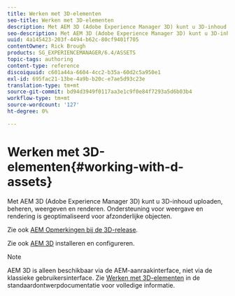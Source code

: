 ```yaml
---
title: Werken met 3D-elementen
seo-title: Werken met 3D-elementen
description: Met AEM 3D (Adobe Experience Manager 3D) kunt u 3D-inhoud uploaden, beheren, weergeven en renderen. Ondersteuning voor weergave en rendering is geoptimaliseerd voor afzonderlijke objecten.
seo-description: Met AEM 3D (Adobe Experience Manager 3D) kunt u 3D-inhoud uploaden, beheren, weergeven en renderen. Ondersteuning voor weergave en rendering is geoptimaliseerd voor afzonderlijke objecten.
uuid: 4a145423-203f-4494-b62c-80cf9401f705
contentOwner: Rick Brough
products: SG_EXPERIENCEMANAGER/6.4/ASSETS
topic-tags: authoring
content-type: reference
discoiquuid: c601a44a-6604-4cc2-b35a-60d2c5a950e1
exl-id: 695fac21-13be-4a9b-b20c-e7ae5d93c23e
translation-type: tm+mt
source-git-commit: bd94d3949f0117aa3e1c9f0e84f7293a5d6b03b4
workflow-type: tm+mt
source-wordcount: '127'
ht-degree: 0%

---
```


# Werken met 3D-elementen{#working-with-d-assets}

Met AEM 3D (Adobe Experience Manager 3D) kunt u 3D-inhoud uploaden, beheren, weergeven en renderen. Ondersteuning voor weergave en rendering is geoptimaliseerd voor afzonderlijke objecten.

Zie ook [AEM Opmerkingen bij de 3D-release](/help/release-notes/aem3d-release-notes.md).

Zie ook [AEM 3D](/help/assets/install-config-3d.md) installeren en configureren.

>[!NOTE]
>
>AEM 3D is alleen beschikbaar via de AEM-aanraakinterface, niet via de klassieke gebruikersinterface. Zie [Werken met 3D-elementen](/help/assets/assets-3d.md) in de standaardontwerpdocumentatie voor volledige informatie.
